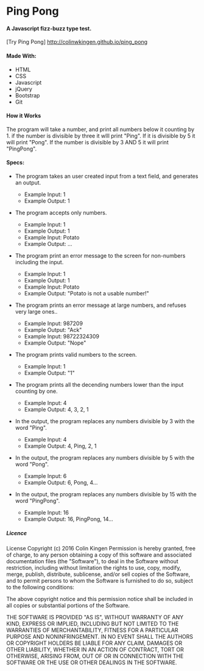 # Ping Pong
#### A Javascript fizz-buzz type test.
[Try Ping Pong] http://colinwkingen.github.io/ping_pong
#### Made With:
* HTML
* CSS
* Javascript
* jQuery
* Bootstrap
* Git

#### How it Works

The program will take a number, and print
all numbers below it counting by 1.
if the number is divisible by three
it wIll print "Ping". If it is divisible by 5 it will print "Pong".
If the number is divisible by 3 AND 5 it
will print "PingPong".

#### Specs:

+ The program takes an user created input from a text field, and generates an output.
  - Example Input: 1
  - Example Output: 1

+ The program accepts only numbers.
  - Example Input: 1
  - Example Output: 1
  - Example Input: Potato
  - Example Output: ...

+ The program print an error message to the screen for non-numbers including the input.
  - Example Input: 1
  - Example Output: 1
  - Example Input: Potato
  - Example Output: "Potato is not a usable number!"

+ The program prints an error message at large numbers, and refuses very large ones..
  - Example Input: 987209
  - Example Output: "Ack"
  - Example Input: 98722324309
  - Example Output: "Nope"

+ The program prints valid numbers to the screen.
  - Example Input: 1
  - Example Output: "1"

+ The program prints all the decending numbers lower than the input counting by one.
  - Example Input: 4
  - Example Output: 4, 3, 2, 1

+ In the output, the program replaces any numbers divisible by 3 with the word "Ping".
  - Example Input: 4
  - Example Output: 4, Ping, 2, 1

+ In the output, the program replaces any numbers divisible by 5 with the word "Pong".
  - Example Input: 6
  - Example Output: 6, Pong, 4...

+ In the output, the program replaces any numbers divisible by 15 with the word "PingPong".
  - Example Input: 16
  - Example Output: 16, PingPong, 14...


##### Licence

License Copyright (c) 2016 Colin Kingen
Permission is hereby granted, free of charge, to any person obtaining a copy of this software and associated documentation files (the "Software"), to deal in the Software without restriction, including without limitation the rights to use, copy, modify, merge, publish, distribute, sublicense, and/or sell copies of the Software, and to permit persons to whom the Software is furnished to do so, subject to the following conditions:

The above copyright notice and this permission notice shall be included in all copies or substantial portions of the Software.

THE SOFTWARE IS PROVIDED "AS IS", WITHOUT WARRANTY OF ANY KIND, EXPRESS OR IMPLIED, INCLUDING BUT NOT LIMITED TO THE WARRANTIES OF MERCHANTABILITY, FITNESS FOR A PARTICULAR PURPOSE AND NONINFRINGEMENT. IN NO EVENT SHALL THE AUTHORS OR COPYRIGHT HOLDERS BE LIABLE FOR ANY CLAIM, DAMAGES OR OTHER LIABILITY, WHETHER IN AN ACTION OF CONTRACT, TORT OR OTHERWISE, ARISING FROM, OUT OF OR IN CONNECTION WITH THE SOFTWARE OR THE USE OR OTHER DEALINGS IN THE SOFTWARE.

